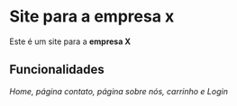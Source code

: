 # __Site para a empresa x__
Este é um site para a **empresa X**

## __Funcionalidades__
_Home, página contato, página sobre nós, carrinho e Login_